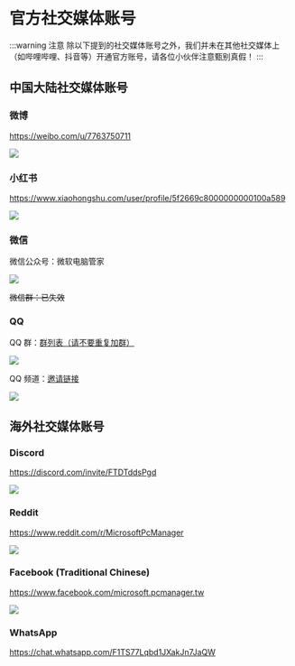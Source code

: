 # 官方社交媒体账号

:::warning 注意
除以下提到的社交媒体账号之外，我们并未在其他社交媒体上（如哔哩哔哩、抖音等）开通官方账号，请各位小伙伴注意甄别真假！
:::

## 中国大陆社交媒体账号

### 微博
<https://weibo.com/u/7763750711>

![](../assets/appendix/social-account/weibo.png)

### 小红书
<https://www.xiaohongshu.com/user/profile/5f2669c8000000000100a589>

![](../assets/appendix/social-account/xiaohongshu.png)

### 微信
微信公众号：微软电脑管家

![](../assets/appendix/social-account/wechat.png)

~~微信群：已失效~~

### QQ
QQ 群：[群列表（请不要重复加群）](https://forms.office.com/pages/responsepage.aspx?id=v4j5cvGGr0GRqy180BHbR7Jc7yMooGtIh8-T51_PVotUNkZSWVJSQVo4SFZVUUtDSDVHRjA4MTFMWi4u)

![](../assets/appendix/social-account/QQ-group.png)

QQ 频道：[邀请链接](https://qun.qq.com/qqweb/qunpro/share?_wv=3&_wwv=128&appChannel=share&inviteCode=2bVm80&from=246610&biz=ka#/pc)

![](../assets/appendix/social-account/QQ-channel.png)

## 海外社交媒体账号

### Discord
<https://discord.com/invite/FTDTddsPgd>

![](../assets/appendix/social-account/discord.png)

### Reddit
<https://www.reddit.com/r/MicrosoftPcManager>

![](../assets/appendix/social-account/reddit.png)

### Facebook (Traditional Chinese)
<https://www.facebook.com/microsoft.pcmanager.tw>

![](../assets/appendix/social-account/facebook.png)

### WhatsApp
<https://chat.whatsapp.com/F1TS77Lqbd1JXakJn7JaQW>